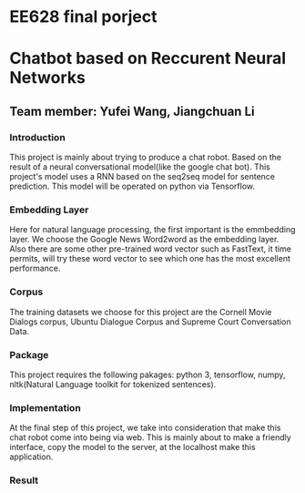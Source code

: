 # EE628 final porject
# Chatbot based on Reccurent Neural Networks 
## Team member: Yufei Wang,  Jiangchuan Li
### Introduction
This project is mainly about trying to produce a chat robot. Based on the result of a neural conversational model(like the google chat bot). This project's model uses a RNN based on the seq2seq model for sentence prediction. This model will be operated on python via Tensorflow.

### Embedding Layer
Here for natural language processing, the first important is the emmbedding layer. We choose the Google News Word2word as the embedding layer. Also there are some other pre-trained word vector such as FastText, it time permits, will try these word vector to see which one has the most excellent performance.

### Corpus
The training datasets we choose for this project are the Cornell Movie Dialogs corpus, Ubuntu Dialogue Corpus and Supreme Court Conversation Data.

### Package
This project requires the following pakages:
python 3, tensorflow, numpy, nltk(Natural Language toolkit for tokenized sentences).

### Implementation
At the final step of this project, we take into consideration that make this chat robot come into being via web. This is mainly about to make a friendly interface, copy the model to the server, at the localhost make this application.

### Result
